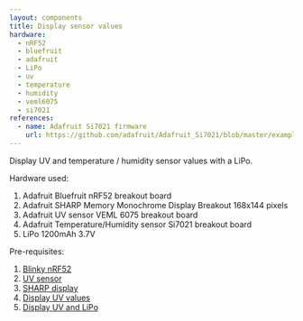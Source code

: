 ```yaml
---
layout: components
title: Display sensor values
hardware:
  - nRF52
  - bluefruit
  - adafruit
  - LiPo
  - uv
  - temperature
  - humidity
  - veml6075
  - si7021
references:
  - name: Adafruit Si7021 firmware
    url: https://github.com/adafruit/Adafruit_Si7021/blob/master/examples/si7021/si7021.ino
---
```


Display UV and temperature / humidity sensor values with a LiPo.

Hardware used:

1. Adafruit Bluefruit nRF52 breakout board
1. Adafruit SHARP Memory Monochrome Display Breakout 168x144 pixels
1. Adafruit UV sensor VEML 6075 breakout board
1. Adafruit Temperature/Humidity sensor Si7021 breakout board
1. LiPo 1200mAh 3.7V

Pre-requisites:

1. [Blinky nRF52](./blinky-nrf52)
1. [UV sensor](./sensor-uv)
1. [SHARP display](./sharp-display)
1. [Display UV values](./display-uv)
1. [Display UV and LiPo](./display-uv-lipo)
